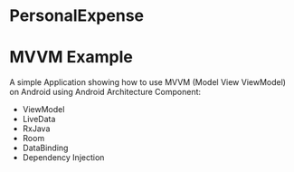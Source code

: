 # PersonalExpense 
# MVVM Example

A simple Application showing how to use MVVM (Model View ViewModel) on Android using Android Architecture Component:

* ViewModel
* LiveData
* RxJava
* Room
* DataBinding
* Dependency Injection
